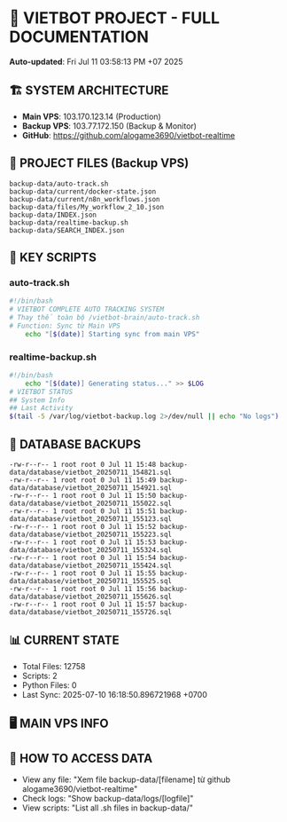 # 🤖 VIETBOT PROJECT - FULL DOCUMENTATION
**Auto-updated**: Fri Jul 11 03:58:13 PM +07 2025

## 🏗️ SYSTEM ARCHITECTURE
- **Main VPS**: 103.170.123.14 (Production)
- **Backup VPS**: 103.77.172.150 (Backup & Monitor)
- **GitHub**: https://github.com/alogame3690/vietbot-realtime

## 📁 PROJECT FILES (Backup VPS)
```
backup-data/auto-track.sh
backup-data/current/docker-state.json
backup-data/current/n8n_workflows.json
backup-data/files/My_workflow_2_10.json
backup-data/INDEX.json
backup-data/realtime-backup.sh
backup-data/SEARCH_INDEX.json
```

## 🔧 KEY SCRIPTS
### auto-track.sh
```bash
#!/bin/bash
# VIETBOT COMPLETE AUTO TRACKING SYSTEM
# Thay thế toàn bộ /vietbot-brain/auto-track.sh
# Function: Sync từ Main VPS
    echo "[$(date)] Starting sync from main VPS"
```
### realtime-backup.sh
```bash
#!/bin/bash
    echo "[$(date)] Generating status..." >> $LOG
# VIETBOT STATUS
## System Info
## Last Activity
$(tail -5 /var/log/vietbot-backup.log 2>/dev/null || echo "No logs")
```

## 💾 DATABASE BACKUPS
```
-rw-r--r-- 1 root root 0 Jul 11 15:48 backup-data/database/vietbot_20250711_154821.sql
-rw-r--r-- 1 root root 0 Jul 11 15:49 backup-data/database/vietbot_20250711_154921.sql
-rw-r--r-- 1 root root 0 Jul 11 15:50 backup-data/database/vietbot_20250711_155022.sql
-rw-r--r-- 1 root root 0 Jul 11 15:51 backup-data/database/vietbot_20250711_155123.sql
-rw-r--r-- 1 root root 0 Jul 11 15:52 backup-data/database/vietbot_20250711_155223.sql
-rw-r--r-- 1 root root 0 Jul 11 15:53 backup-data/database/vietbot_20250711_155324.sql
-rw-r--r-- 1 root root 0 Jul 11 15:54 backup-data/database/vietbot_20250711_155424.sql
-rw-r--r-- 1 root root 0 Jul 11 15:55 backup-data/database/vietbot_20250711_155525.sql
-rw-r--r-- 1 root root 0 Jul 11 15:56 backup-data/database/vietbot_20250711_155626.sql
-rw-r--r-- 1 root root 0 Jul 11 15:57 backup-data/database/vietbot_20250711_155726.sql
```

## 📊 CURRENT STATE
- Total Files: 12758
- Scripts: 2
- Python Files: 0
- Last Sync: 2025-07-10 16:18:50.896721968 +0700

## 🖥️ MAIN VPS INFO


## 🚨 HOW TO ACCESS DATA
- View any file: "Xem file backup-data/[filename] từ github alogame3690/vietbot-realtime"
- Check logs: "Show backup-data/logs/[logfile]"
- View scripts: "List all .sh files in backup-data/"
